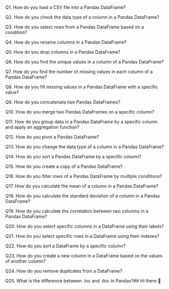 Q1. How do you load a CSV file into a Pandas DataFrame?

Q2. How do you check the data type of a column in a Pandas DataFrame?

Q3. How do you select rows from a Pandas DataFrame based on a condition?

Q4. How do you rename columns in a Pandas DataFrame?

Q5. How do you drop columns in a Pandas DataFrame?

Q6. How do you find the unique values in a column of a Pandas DataFrame?

Q7. How do you find the number of missing values in each column of a Pandas DataFrame?

Q8. How do you fill missing values in a Pandas DataFrame with a specific value?

Q9. How do you concatenate two Pandas DataFrames?

Q10. How do you merge two Pandas DataFrames on a specific column?

Q11. How do you group data in a Pandas DataFrame by a specific column and apply an aggregation function?

Q12. How do you pivot a Pandas DataFrame?

Q13. How do you change the data type of a column in a Pandas DataFrame?

Q14. How do you sort a Pandas DataFrame by a specific column?

Q15. How do you create a copy of a Pandas DataFrame?

Q16. How do you filter rows of a Pandas DataFrame by multiple conditions?

Q17. How do you calculate the mean of a column in a Pandas DataFrame?

Q18. How do you calculate the standard deviation of a column in a Pandas DataFrame?

Q19. How do you calculate the correlation between two columns in a Pandas DataFrame?

Q20. How do you select specific columns in a DataFrame using their labels?

Q21. How do you select specific rows in a DataFrame using their indexes?

Q22. How do you sort a DataFrame by a specific column?

Q23. How do you create a new column in a DataFrame based on the values of another column?

Q24. How do you remove duplicates from a DataFrame?

Q25. What is the difference between .loc and .iloc in Pandas?## Hi there 👋

<!--
**Vishwadeepmishra24/Vishwadeepmishra24** is a ✨ _special_ ✨ repository because its `README.md` (this file) appears on your GitHub profile.

Here are some ideas to get you started:

- 🔭 I’m currently working on ...
- 🌱 I’m currently learning ...
- 👯 I’m looking to collaborate on ...
- 🤔 I’m looking for help with ...
- 💬 Ask me about ...
- 📫 How to reach me: ...
- 😄 Pronouns: ...
- ⚡ Fun fact: ...
-->
